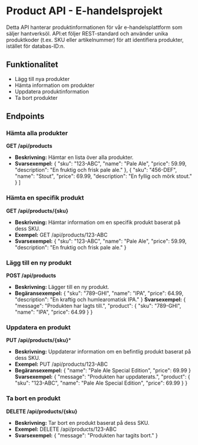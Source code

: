 # Product API - E-handelsprojekt  

Detta API hanterar produktinformationen för vår e-handelsplattform som säljer hantverksöl. API:et följer REST-standard och använder unika produktkoder (t.ex. SKU eller artikelnummer) för att identifiera produkter, istället för databas-ID:n.  

## Funktionalitet  
- Lägg till nya produkter  
- Hämta information om produkter  
- Uppdatera produktinformation  
- Ta bort produkter  

## Endpoints  

### Hämta alla produkter  
**GET /api/products**  
- **Beskrivning:** Hämtar en lista över alla produkter.  
- **Svarsexempel:**
{
    "sku": "123-ABC",
    "name": "Pale Ale", 
    "price": 59.99,
    "description": "En fruktig och frisk pale ale."
    },
    {
    "sku": "456-DEF",
    "name": "Stout",
    "price": 69.99,
    "description": "En fyllig och mörk stout."
    }
  ]

### Hämta en specifik produkt
**GET /api/products/{sku}**
- **Beskrivning:** Hämtar information om en specifik produkt baserat på dess SKU.
- **Exempel:** GET /api/products/123-ABC
- **Svarsexempel:**
{
    "sku": "123-ABC",
    "name": "Pale Ale",
    "price": 59.99,
    "description": "En fruktig och frisk pale ale."
}

### Lägg till en ny produkt
**POST /api/products**
- **Beskrivning:** Lägger till en ny produkt.
- **Begäransexempel:**
{
    "sku": "789-GHI",
    "name": "IPA", 
    "price": 64.99,
    "description": "En kraftig och humlearomatisk IPA."
}
**Svarsexempel:**
{
    "message": "Produkten har lagts till.",
    "product": {
    "sku": "789-GHI",
    "name": "IPA",
    "price": 64.99
  }
}

### Uppdatera en produkt
**PUT /api/products/{sku}***
- **Beskrivning:** Uppdaterar information om en befintlig produkt baserat på dess SKU.
- **Exempel:** PUT /api/products/123-ABC
- **Begäransexempel:**
{
    "name": "Pale Ale Special Edition",
    "price": 69.99
}
**Svarsexempel:**
{
    "message": "Produkten har uppdaterats.",
    "product": {
    "sku": "123-ABC",
    "name": "Pale Ale Special Edition",
    "price": 69.99
  }
}

### Ta bort en produkt
**DELETE /api/products/{sku}**
- **Beskrivning:** Tar bort en produkt baserat på dess SKU.
- **Exempel:** DELETE /api/products/123-ABC
- **Svarsexempel:**
{
        "message": "Produkten har tagits bort."
}
